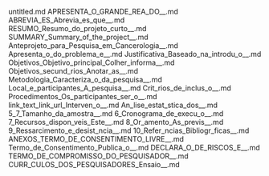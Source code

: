 untitled.md
APRESENTA_O_GRANDE_REA_DO__.md
ABREVIA_ES_Abrevia_es_que__.md
RESUMO_Resumo_do_projeto_curto__.md
SUMMARY_Summary_of_the_project__.md
Anteprojeto_para_Pesquisa_em_Cancerologia__.md
Apresenta_o_do_problema_e__.md
Justificativa_Baseado_na_introdu_o__.md
Objetivos_Objetivo_principal_Colher_informa__.md
Objetivos_secund_rios_Anotar_as__.md
Metodologia_Caracteriza_o_da_pesquisa__.md
Local_e_participantes_A_pesquisa__.md
Crit_rios_de_inclus_o__.md
Procedimentos_Os_participantes_ser_o__.md
link_text_link_url_Interven_o__.md
An_lise_estat_stica_dos__.md
5_7_Tamanho_da_amostra__.md
6_Cronograma_de_execu_o__.md
7_Recursos_dispon_veis_Este__.md
8_Or_amento_As_previs__.md
9_Ressarcimento_e_desist_ncia__.md
10_Refer_ncias_Bibliogr_ficas__.md
ANEXOS_TERMO_DE_CONSENTIMENTO_LIVRE__.md
Termo_de_Consentimento_Publica_o__.md
DECLARA_O_DE_RISCOS_E__.md
TERMO_DE_COMPROMISSO_DO_PESQUISADOR__.md
CURR_CULOS_DOS_PESQUISADORES_Ensaio__.md
